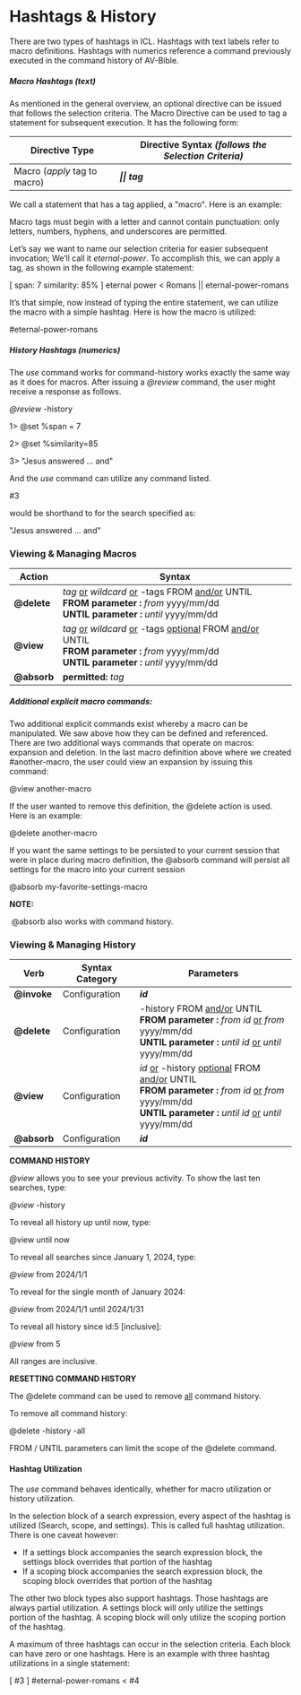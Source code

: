 <script src="./html-generator/md-page.js"></script><noscript>

# Hashtags & History

There are two types of hashtags in ICL. Hashtags with text labels refer to macro definitions. Hashtags with numerics reference a command previously executed in the command history of AV-Bible.

##### Macro Hashtags *(text)*

As mentioned in the general overview, an optional directive can be issued that follows the selection criteria.  The Macro Directive can be used to tag a statement for subsequent execution. It has the following form:

| Directive Type               | Directive Syntax *(follows the Selection Criteria)* |
| ---------------------------- | --------------------------------------------------- |
| Macro (*apply* tag to macro) | ***\|\| tag***                                      |

We call a statement that has a tag applied, a "macro". Here is an example:

Macro tags must begin with a letter and cannot contain punctuation: only letters, numbers, hyphens, and underscores are permitted.


Let’s say we want to name our selection criteria for easier subsequent invocation; We’ll call it *eternal-power*. To accomplish this, we can apply a tag, as shown in the following example statement:

[ span: 7 similarity: 85% ] eternal power < Romans || eternal-power-romans

It’s that simple, now instead of typing the entire statement, we can utilize the macro with a simple hashtag. Here is how the macro is utilized:

#eternal-power-romans

##### History Hashtags *(numerics)*

The *use* command works for command-history works exactly the same way as it does for macros.  After issuing a *@review* command, the user might receive a response as follows.

*@review* -history

1>  @set %span = 7

2>  @set %similarity=85

3> "Jesus answered ... and"

And the *use* command can utilize any command listed.

#3

would be shorthand to for the search specified as:

"Jesus answered ... and"

### Viewing & Managing Macros

| Action      | Syntax                                                       |
| ----------- | ------------------------------------------------------------ |
| **@delete** | *tag* <u>or</u> *wildcard* <u>or</u> -tags FROM <u>and/or</u> UNTIL<br/>**FROM parameter :** *from* yyyy/mm/dd<br/>**UNTIL parameter :** *until* yyyy/mm/dd |
| **@view**   | *tag* <u>or</u> *wildcard* <u>or</u> -tags <u>optional</u> FROM <u>and/or</u> UNTIL<br/>**FROM parameter :** *from* yyyy/mm/dd<br/>**UNTIL parameter :** *until* yyyy/mm/dd |
| **@absorb** | **permitted:** *tag*                                         |

##### Additional explicit macro commands:

Two additional explicit commands exist whereby a macro can be manipulated. We saw above how they can be defined and referenced. There are two additional ways commands that operate on macros: expansion and deletion.  In the last macro definition above where we created  #another-macro, the user could view an expansion by issuing this command:

\@view another-macro

If the user wanted to remove this definition, the \@delete action is used.  Here is an example:

\@delete another-macro

If you want the same settings to be persisted to your current session that were in place during macro definition, the \@absorb command will persist all settings for the macro into your current session

\@absorb my-favorite-settings-macro 

**NOTE:**

​       \@absorb also works with command history.

### Viewing & Managing History

| Verb        | Syntax Category | Parameters                                                   |
| ----------- | --------------- | ------------------------------------------------------------ |
| **@invoke** | Configuration   | ***id***                                                     |
| **@delete** | Configuration   | -history FROM <u>and/or</u> UNTIL<br/>**FROM parameter :** *from* *id* <u>or</u> *from* yyyy/mm/dd<br/>**UNTIL parameter :** *until* *id* <u>or</u> *until* yyyy/mm/dd |
| **@view**   | Configuration   | *id* <u>or</u> -history <u>optional</u> FROM <u>and/or</u> UNTIL<br/>**FROM parameter :** *from* *id* <u>or</u> *from* yyyy/mm/dd<br/>**UNTIL parameter :** *until* *id* <u>or</u> *until* yyyy/mm/dd |
| **@absorb** | Configuration   | ***id***                                                     |

**COMMAND HISTORY** 

*@view* allows you to see your previous activity.  To show the last ten searches, type:

*@view* -history

To reveal all history up until now, type:

\@view until now

To reveal all searches since January 1, 2024, type:

*@view* from 2024/1/1

To reveal for the single month of January 2024:

*@view* from 2024/1/1 until 2024/1/31

To reveal all history since id:5 [inclusive]:

*@view* from 5

All ranges are inclusive. 

**RESETTING COMMAND HISTORY**

The \@delete command can be used to remove <u>all</u> command history.

To remove all command history:

\@delete -history -all

FROM / UNTIL parameters can limit the scope of the \@delete command.

#### Hashtag Utilization

The *use* command behaves identically, whether for macro utilization or history utilization.

In the selection block of a search expression, every aspect of the hashtag is utilized (Search, scope, and settings). This is called full hashtag utilization. There is one caveat however:

- If a settings block accompanies the search expression block, the settings block overrides that portion of the hashtag
- If a scoping block accompanies the search expression block, the scoping block overrides that portion of the hashtag

The other two block types also support hashtags. Those hashtags are always partial utilization. A settings block will only utilize the settings portion of the hashtag. A scoping block will only utilize the scoping portion of the hashtag.

A maximum of three hashtags can occur in the selection criteria. Each block can have zero or one hashtags. Here is an example with three hashtag utilizations in a single statement:

[ #3 ] #eternal-power-romans < #4